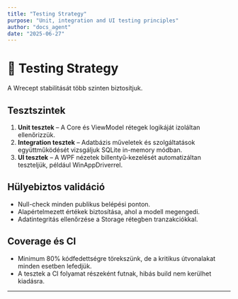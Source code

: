 ```yaml
---
title: "Testing Strategy"
purpose: "Unit, integration and UI testing principles"
author: "docs_agent"
date: "2025-06-27"
---
```


# 🧪 Testing Strategy

A Wrecept stabilitását több szinten biztosítjuk.

## Tesztszintek

1. **Unit tesztek** – A Core és ViewModel rétegek logikáját izoláltan ellenőrizzük.
2. **Integration tesztek** – Adatbázis műveletek és szolgáltatások együttműködését vizsgáljuk SQLite in-memory módban.
3. **UI tesztek** – A WPF nézetek billentyű-kezelését automatizáltan teszteljük, például WinAppDriverrel.

## Hülyebiztos validáció

* Null-check minden publikus belépési ponton.
* Alapértelmezett értékek biztosítása, ahol a modell megengedi.
* Adatintegritás ellenőrzése a Storage rétegben tranzakciókkal.

## Coverage és CI

* Minimum 80% kódfedettségre törekszünk, de a kritikus útvonalakat minden esetben lefedjük.
* A tesztek a CI folyamat részeként futnak, hibás build nem kerülhet kiadásra.

---
